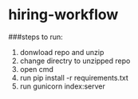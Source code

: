 # hiring-workflow

###steps to run:

1. donwload repo and unzip
2. change directry to unzipped repo
3. open cmd 
4. run pip install -r requirements.txt
5. run gunicorn index:server

